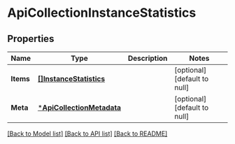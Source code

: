 # ApiCollectionInstanceStatistics

## Properties
Name | Type | Description | Notes
------------ | ------------- | ------------- | -------------
**Items** | [**[]InstanceStatistics**](InstanceStatistics.md) |  | [optional] [default to null]
**Meta** | [***ApiCollectionMetadata**](ApiCollectionMetadata.md) |  | [optional] [default to null]

[[Back to Model list]](../README.md#documentation-for-models) [[Back to API list]](../README.md#documentation-for-api-endpoints) [[Back to README]](../README.md)


